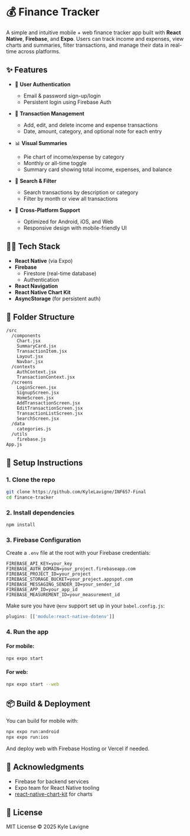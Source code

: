 # 💰 Finance Tracker

A simple and intuitive mobile + web finance tracker app built with **React Native**, **Firebase**, and **Expo**. Users can track income and expenses, view charts and summaries, filter transactions, and manage their data in real-time across platforms.

## ✨ Features

- 🔐 **User Authentication**
  - Email & password sign-up/login
  - Persistent login using Firebase Auth

- 📒 **Transaction Management**
  - Add, edit, and delete income and expense transactions
  - Date, amount, category, and optional note for each entry

- 📊 **Visual Summaries**
  - Pie chart of income/expense by category
  - Monthly or all-time toggle
  - Summary card showing total income, expenses, and balance

- 🔎 **Search & Filter**
  - Search transactions by description or category
  - Filter by month or view all transactions

- 🔄 **Cross-Platform Support**
  - Optimized for Android, iOS, and Web
  - Responsive design with mobile-friendly UI

## 🧑‍💻 Tech Stack

- **React Native** (via Expo)
- **Firebase**
  - Firestore (real-time database)
  - Authentication
- **React Navigation**
- **React Native Chart Kit**
- **AsyncStorage** (for persistent auth)

## 📁 Folder Structure

```
/src
  /components
    Chart.jsx
    SummaryCard.jsx
    TransactionItem.jsx
    Layout.jsx
    Navbar.jsx
  /contexts
    AuthContext.jsx
    TransactionContext.jsx
  /screens
    LoginScreen.jsx
    SignupScreen.jsx
    HomeScreen.jsx
    AddTransactionScreen.jsx
    EditTransactionScreen.jsx
    TransactionListScreen.jsx
    SearchScreen.jsx
  /data
    categories.js
  /utils
    firebase.js
App.js
```

## 🔧 Setup Instructions

### 1. Clone the repo

```bash
git clone https://github.com/KyleLavigne/INF657-Final
cd finance-tracker
```

### 2. Install dependencies

```bash
npm install
```

### 3. Firebase Configuration

Create a `.env` file at the root with your Firebase credentials:

```env
FIREBASE_API_KEY=your_key
FIREBASE_AUTH_DOMAIN=your_project.firebaseapp.com
FIREBASE_PROJECT_ID=your_project
FIREBASE_STORAGE_BUCKET=your_project.appspot.com
FIREBASE_MESSAGING_SENDER_ID=your_sender_id
FIREBASE_APP_ID=your_app_id
FIREBASE_MEASUREMENT_ID=your_measurement_id
```

Make sure you have `@env` support set up in your `babel.config.js`:

```js
plugins: [['module:react-native-dotenv']]
```

### 4. Run the app

#### For mobile:

```bash
npx expo start
```

#### For web:

```bash
npx expo start --web
```

## 📦 Build & Deployment

You can build for mobile with:

```bash
npx expo run:android
npx expo run:ios
```

And deploy web with Firebase Hosting or Vercel if needed.

## 🧠 Acknowledgments

- Firebase for backend services
- Expo team for React Native tooling
- [react-native-chart-kit](https://github.com/indiespirit/react-native-chart-kit) for charts

## 📝 License

MIT License © 2025 Kyle Lavigne